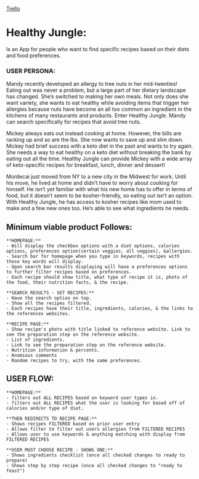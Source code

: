 [Trello](https://trello.com/invite/b/jPc6QbSd/dad960e069044beaf0941cedd121f6ac/hackathon-healthy-jungle)

# Healthy Jungle: 

Is an App for people who want to find specific recipes based on their diets and food preferences.

### USER PERSONA: 

Mandy recently developed an allergy to tree nuts in her mid-twenties! Eating out was never a problem, but a large part of her dietary landscape has changed.  She’s switched to making her own meals. Not only does she want variety, she wants to eat healthy while avoiding items that trigger her allergies because nuts have become an all too common  an ingredient in the kitchens of many restaurants and products. Enter Healthy Jungle. Mandy can search specifically for recipes that avoid tree nuts. 

Mickey always eats out instead cooking at home.  However, the bills are racking up and so are the lbs. She now wants to save up and slim down. Mickey had brief success with a keto diet in the past and wants to try again. She needs a way to eat healthy on a keto diet without breaking the bank by eating out all the time. Healthy Jungle can provide Mickey with a wide array of keto-specific recipes for breakfast, lunch, dinner and dessert!

Mordecai just moved from NY to a new city in the Midwest for work.  Until his move, he lived at home and didn’t have to worry about cooking for himself. He isn’t yet familiar with what his new home has to offer in terms of food, but it doesn’t seem to be kosher-friendly, so eating out isn’t an option. With Healthy Jungle, he has access to kosher recipes like mom used to make and a few new ones too. He’s able to see what ingredients he needs. 

## Minimum viable product Follows:

    **HOMEPAGE:** 
    - Will display the checkbox options with a diet options, calories options, preferences option(certain veggies, all veggies), &allergies. 
    - Search bar for homepage when you type in keywords, recipes with those key words will display.
    - Upon search bar results displaying will have a preferences options to further filter recipes based on preferences.
    - Each recipe should show title, what type of recipe it is, photo of the food, their nutrition facts, & the recipe.
    
    **SEARCH RESULTS - SET RECIPES:** 
    - Have the search option on top.
    - Show all the recipes filtered.
    - Each recipes have their title, ingredients, calories, & the links to the references websites.

    **RECIPE PAGE:**
    - Show recipe's photo with title linked to reference website. Link to see the preparation step on the reference website.
    - List of ingredients.
    - Link to see the preparation step on the reference website.
    - Nutrition information & percents.
    - Anomious comments
    - Random recipes to try, with the same preferences. 


## USER FLOW:
    **HOMEPAGE:**
    - filters out ALL RECIPES based on keyword user types in.
    - filters out ALL RECIPES what the user is looking for based off of calories and/or type of diet.

    **THEN REDIRECTS TO RECIPE PAGE:**
    - Shows recipes FILTERED based on prior user entry
    - Allows filter to filter out users allergies from FILTERED RECIPES
    - Allows user to use keywords & anything matching with display from FILTERED RECIPES
    
    **USER MUST CHOOSE RECIPE - SHOWS ONE:**
    - Shows ingredients checklist (once all checked changes to ready to prepare)
    - Shows step by step recipe (once all checked changes to "ready to feast")


    
